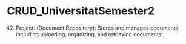 # CRUD_UniversitatSemester2
42) Project: (Document Repository):	Stores and manages documents, including uploading, organizing, and retrieving documents.

